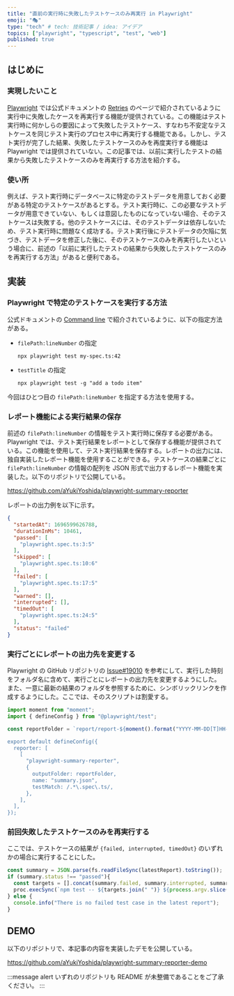 ```yaml
---
title: "直前の実行時に失敗したテストケースのみ再実行 in Playwright"
emoji: "🎭"
type: "tech" # tech: 技術記事 / idea: アイデア
topics: ["playwright", "typescript", "test", "web"]
published: true
---
```


## はじめに

### 実現したいこと

[Playwright](https://playwright.dev/) では公式ドキュメントの [Retries](https://playwright.dev/docs/test-retries) のページで紹介されているように実行中に失敗したケースを再実行する機能が提供されている。この機能はテスト実行時に何かしらの要因によって失敗したテストケース、すなわち不安定なテストケースを同じテスト実行のプロセス中に再実行する機能である。しかし、テスト実行が完了した結果、失敗したテストケースのみを再度実行する機能は Playwright では提供されていない。この記事では、以前に実行したテストの結果から失敗したテストケースのみを再実行する方法を紹介する。

### 使い所

例えば、テスト実行時にデータベースに特定のテストデータを用意しておく必要がある特定のテストケースがあるとする。テスト実行時に、この必要なテストデータが用意できていない、もしくは意図したものになっていない場合、そのテストケースは失敗する。他のテストケースには、そのテストデータは依存しないため、テスト実行時に問題なく成功する。テスト実行後にテストデータの欠陥に気づき、テストデータを修正した後に、そのテストケースのみを再実行したいという場合に、前述の「以前に実行したテストの結果から失敗したテストケースのみを再実行する方法」があると便利である。

## 実装

### Playwright で特定のテストケースを実行する方法

公式ドキュメントの [Command line](https://playwright.dev/docs/test-cli) で紹介されているように、以下の指定方法がある。

- `filePath:lineNumber` の指定

    ```shell
    npx playwright test my-spec.ts:42
    ```

- `testTitle` の指定

    ```shell
    npx playwright test -g "add a todo item"
    ```

今回はひとつ目の `filePath:lineNumber` を指定する方法を使用する。

### レポート機能による実行結果の保存

前述の `filePath:lineNumber` の情報をテスト実行時に保存する必要がある。Playwright では、テスト実行結果をレポートとして保存する機能が提供されている。この機能を使用して、テスト実行結果を保存する。レポートの出力には、独自実装したレポート機能を使用することができる。テストケースの結果ごとに  `filePath:lineNumber` の情報の配列を JSON 形式で出力するレポート機能を実装した。以下のリポジトリで公開している。

https://github.com/aYukiYoshida/playwright-summary-reporter

レポートの出力例を以下に示す。

```JSON
{
  "startedAt": 1696599626788,
  "durationInMs": 10461,
  "passed": [
    "playwright.spec.ts:3:5"
  ],
  "skipped": [
    "playwright.spec.ts:10:6"
  ],
  "failed": [
    "playwright.spec.ts:17:5"
  ],
  "warned": [],
  "interrupted": [],
  "timedOut": [
    "playwright.spec.ts:24:5"
  ],
  "status": "failed"
}
```

### 実行ごとにレポートの出力先を変更する

Playwright の GitHub リポジトリの [Issue#19010](https://github.com/microsoft/playwright/issues/19010) を参考にして、実行した時刻をフォルダ名に含めて、実行ごとにレポートの出力先を変更するようにした。
また、一意に最新の結果のフォルダを参照するために、シンボリックリンクを作成するようにした。ここでは、そのスクリプトは割愛する。

```typescript:playwright.config.ts
import moment from "moment";
import { defineConfig } from "@playwright/test";

const reportFolder = `report/report-${moment().format("YYYY-MM-DD[T]HH-mm-ss")`;

export default defineConfig({
  reporter: [
    [
      "playwright-summary-reporter",
      {
        outputFolder: reportFolder,
        name: "summary.json",
        testMatch: /.*\.spec\.ts/,
      },
    ],
  ],
});
```

### 前回失敗したテストケースのみを再実行する

ここでは、テストケースの結果が `{failed, interrupted, timedOut}` のいずれかの場合に実行することにした。

```javascript
const summary = JSON.parse(fs.readFileSync(latestReport).toString());
if (summary.status !== "passed"){
  const targets = [].concat(summary.failed, summary.interrupted, summary.timedOut);
  proc.execSync(`npm test -- ${targets.join(" ")} ${process.argv.slice(2).join(" ")}`, {stdio: 'inherit'});
} else {
  console.info("There is no failed test case in the latest report");
}
```

## DEMO

以下のリポジトリで、本記事の内容を実装したデモを公開している。

https://github.com/aYukiYoshida/playwright-summary-reporter-demo

:::message alert
いずれのリポジトリも README が未整備であることをご了承ください。
:::
